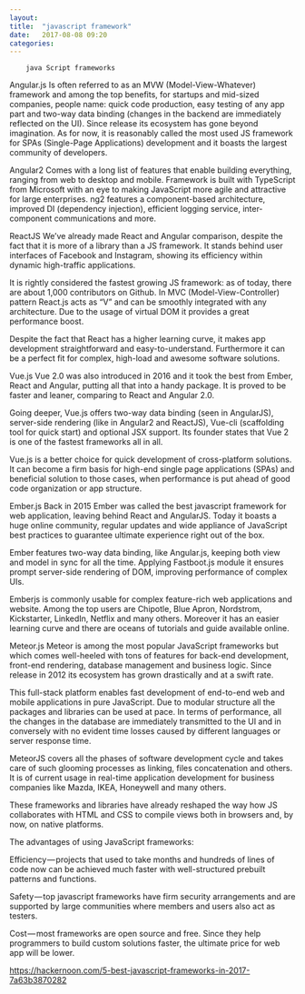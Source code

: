 ```yaml
---
layout: 
title:  "javascript framework"
date:   2017-08-08 09:20
categories: 
---		
```

		
		
		
		java Script frameworks
		
Angular.js 
Is often referred to as an MVW (Model-View-Whatever) framework and among the top benefits, for startups and mid-sized companies, people name: quick code production, easy testing of any app part and two-way data binding (changes in the backend are immediately reflected on the UI). Since release its ecosystem has gone beyond imagination. As for now, it is reasonably called the most used JS framework for SPAs (Single-Page Applications) development and it boasts the largest community of developers.

Angular2 
Comes with a long list of features that enable building everything, ranging from web to desktop and mobile. Framework is built with TypeScript from Microsoft with an eye to making JavaScript more agile and attractive for large enterprises. ng2 features a component-based architecture, improved DI (dependency injection), efficient logging service, inter-component communications and more.

ReactJS
We’ve already made React and Angular comparison, despite the fact that it is more of a library than a JS framework. It stands behind user interfaces of Facebook and Instagram, showing its efficiency within dynamic high-traffic applications.

It is rightly considered the fastest growing JS framework: as of today, there are about 1,000 contributors on Github. In MVC (Model-View-Controller) pattern React.js acts as “V” and can be smoothly integrated with any architecture. Due to the usage of virtual DOM it provides a great performance boost.

Despite the fact that React has a higher learning curve, it makes app development straightforward and easy-to-understand. Furthermore it can be a perfect fit for complex, high-load and awesome software solutions.

Vue.js
Vue 2.0 was also introduced in 2016 and it took the best from Ember, React and Angular, putting all that into a handy package. It is proved to be faster and leaner, comparing to React and Angular 2.0.

Going deeper, Vue.js offers two-way data binding (seen in AngularJS), server-side rendering (like in Angular2 and ReactJS), Vue-cli (scaffolding tool for quick start) and optional JSX support. Its founder states that Vue 2 is one of the fastest frameworks all in all.

Vue.js is a better choice for quick development of cross-platform solutions. It can become a firm basis for high-end single page applications (SPAs) and beneficial solution to those cases, when performance is put ahead of good code organization or app structure.

Ember.js
Back in 2015 Ember was called the best javascript framework for web application, leaving behind React and AngularJS. Today it boasts a huge online community, regular updates and wide appliance of JavaScript best practices to guarantee ultimate experience right out of the box.

Ember features two-way data binding, like Angular.js, keeping both view and model in sync for all the time. Applying Fastboot.js module it ensures prompt server-side rendering of DOM, improving performance of complex UIs.

Emberjs is commonly usable for complex feature-rich web applications and website. Among the top users are Chipotle, Blue Apron, Nordstrom, Kickstarter, LinkedIn, Netflix and many others. Moreover it has an easier learning curve and there are oceans of tutorials and guide available online.

Meteor.js
Meteor is among the most popular JavaScript frameworks but which comes well-heeled with tons of features for back-end development, front-end rendering, database management and business logic. Since release in 2012 its ecosystem has grown drastically and at a swift rate.

This full-stack platform enables fast development of end-to-end web and mobile applications in pure JavaScript. Due to modular structure all the packages and libraries can be used at pace. In terms of performance, all the changes in the database are immediately transmitted to the UI and in conversely with no evident time losses caused by different languages or server response time.

MeteorJS covers all the phases of software development cycle and takes care of such glooming processes as linking, files concatenation and others. It is of current usage in real-time application development for business companies like Mazda, IKEA, Honeywell and many others.

These frameworks and libraries have already reshaped the way how JS collaborates with HTML and CSS to compile views both in browsers and, by now, on native platforms.

The advantages of using JavaScript frameworks:

Efficiency — projects that used to take months and hundreds of lines of code now can be achieved much faster with well-structured prebuilt patterns and functions.

Safety — top javascript frameworks have firm security arrangements and are supported by large communities where members and users also act as testers.

Cost — most frameworks are open source and free. Since they help programmers to build custom solutions faster, the ultimate price for web app will be lower.

https://hackernoon.com/5-best-javascript-frameworks-in-2017-7a63b3870282
